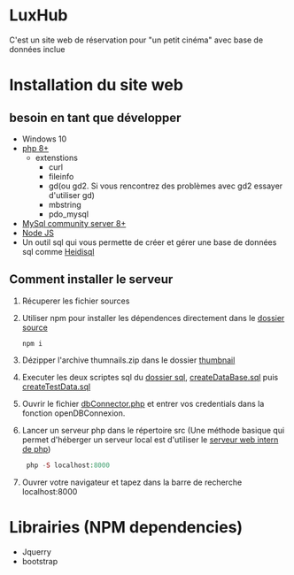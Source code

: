 # LuxHub

C'est un site web de réservation pour "un petit cinéma" avec base de données inclue

# Installation du site web

## besoin en tant que développer

- Windows 10
- [php 8+](https://www.php.net/downloads)
  - extenstions
    - curl
    - fileinfo
    - gd(ou gd2. Si vous rencontrez des problèmes avec gd2 essayer d'utiliser gd)
    - mbstring
    - pdo_mysql
- [MySql community server 8+](https://dev.mysql.com/downloads/mysql/)
- [Node JS](https://nodejs.org/en/)
- Un outil sql qui vous permette de créer et gérer une base de données sql comme [Heidisql](https://www.heidisql.com/download.php)

## Comment installer le serveur

1. Récuperer les fichier sources
2. Utiliser npm pour installer les dépendences directement dans le [dossier source](https://github.com/benjaminMum/LuxHub/tree/main/src)

    ```npm
    npm i
    ```

3. Dézipper l'archive thumnails.zip dans le dossier [thumbnail](https://github.com/benjaminMum/LuxHub/tree/main/src/view/content/img/thumbnail)
4. Executer les deux scriptes sql du [dossier sql](https://github.com/benjaminMum/LuxHub/tree/main/src/sql), [createDataBase.sql](https://github.com/benjaminMum/LuxHub/blob/main/src/sql/createDataBase.sql) puis [createTestData.sql](https://github.com/benjaminMum/LuxHub/blob/main/src/sql/createTestData.sql)
5. Ouvrir le fichier [dbConnector.php](https://github.com/benjaminMum/LuxHub/blob/main/src/model/dbConnector.php) et entrer vos credentials dans la fonction openDBConnexion.
6. Lancer un serveur php dans le répertoire src (Une méthode basique qui permet d'héberger un serveur local est d'utiliser le [serveur web intern de php](https://www.php.net/manual/fr/features.commandline.webserver.php))

   ```php
    php -S localhost:8000
    ```

7. Ouvrer votre navigateur et tapez dans la barre de recherche localhost:8000

# Librairies (NPM dependencies)

- Jquerry
- bootstrap

